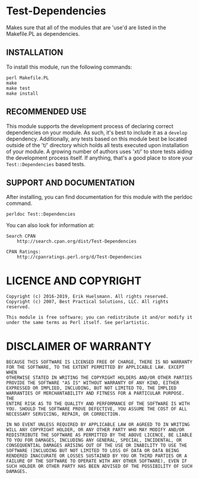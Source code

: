 # Test-Dependencies

Makes sure that all of the modules that are 'use'd are listed in the
Makefile.PL as dependencies.


## INSTALLATION

To install this module, run the following commands:

    perl Makefile.PL
    make
    make test
    make install

## RECOMMENDED USE

This module supports the development process of declaring correct dependencies
on your module. As such, it's best to include it as a `develop` dependency.
Additionally, any tests based on this module best be located outside of the 't/'
directory which holds all tests executed upon installation of your module.
A growing number of authors uses 'xt/' to store tests aiding the development
process itself.  If anything, that's a good place to store your
`Test::Dependencies` based tests.

## SUPPORT AND DOCUMENTATION

After installing, you can find documentation for this module with the perldoc command.

    perldoc Test::Dependencies

You can also look for information at:

    Search CPAN
        http://search.cpan.org/dist/Test-Dependencies

    CPAN Ratings:
        http://cpanratings.perl.org/d/Test-Dependencies

# LICENCE AND COPYRIGHT
    Copyright (c) 2016-2019, Erik Huelsmann. All rights reserved.
    Copyright (c) 2007, Best Practical Solutions, LLC. All rights reserved.

    This module is free software; you can redistribute it and/or modify it
    under the same terms as Perl itself. See perlartistic.

# DISCLAIMER OF WARRANTY
    BECAUSE THIS SOFTWARE IS LICENSED FREE OF CHARGE, THERE IS NO WARRANTY
    FOR THE SOFTWARE, TO THE EXTENT PERMITTED BY APPLICABLE LAW. EXCEPT WHEN
    OTHERWISE STATED IN WRITING THE COPYRIGHT HOLDERS AND/OR OTHER PARTIES
    PROVIDE THE SOFTWARE "AS IS" WITHOUT WARRANTY OF ANY KIND, EITHER
    EXPRESSED OR IMPLIED, INCLUDING, BUT NOT LIMITED TO, THE IMPLIED
    WARRANTIES OF MERCHANTABILITY AND FITNESS FOR A PARTICULAR PURPOSE. THE
    ENTIRE RISK AS TO THE QUALITY AND PERFORMANCE OF THE SOFTWARE IS WITH
    YOU. SHOULD THE SOFTWARE PROVE DEFECTIVE, YOU ASSUME THE COST OF ALL
    NECESSARY SERVICING, REPAIR, OR CORRECTION.

    IN NO EVENT UNLESS REQUIRED BY APPLICABLE LAW OR AGREED TO IN WRITING
    WILL ANY COPYRIGHT HOLDER, OR ANY OTHER PARTY WHO MAY MODIFY AND/OR
    REDISTRIBUTE THE SOFTWARE AS PERMITTED BY THE ABOVE LICENCE, BE LIABLE
    TO YOU FOR DAMAGES, INCLUDING ANY GENERAL, SPECIAL, INCIDENTAL, OR
    CONSEQUENTIAL DAMAGES ARISING OUT OF THE USE OR INABILITY TO USE THE
    SOFTWARE (INCLUDING BUT NOT LIMITED TO LOSS OF DATA OR DATA BEING
    RENDERED INACCURATE OR LOSSES SUSTAINED BY YOU OR THIRD PARTIES OR A
    FAILURE OF THE SOFTWARE TO OPERATE WITH ANY OTHER SOFTWARE), EVEN IF
    SUCH HOLDER OR OTHER PARTY HAS BEEN ADVISED OF THE POSSIBILITY OF SUCH
    DAMAGES.
